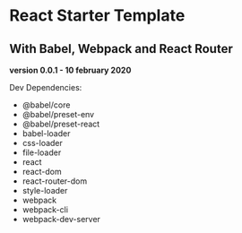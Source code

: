 # React Starter Template

## With Babel, Webpack and React Router

**version 0.0.1 - 10 february 2020**

Dev Dependencies:

- @babel/core
- @babel/preset-env
- @babel/preset-react
- babel-loader
- css-loader
- file-loader
- react
- react-dom
- react-router-dom
- style-loader
- webpack
- webpack-cli
- webpack-dev-server
